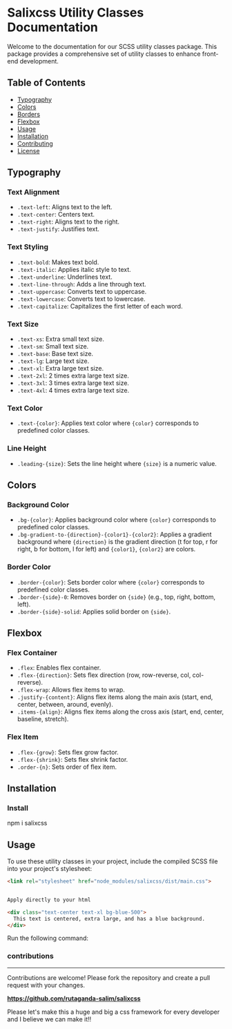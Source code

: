 **Salixcss Utility Classes Documentation**
=====================================

Welcome to the documentation for our SCSS utility classes package. This package provides a comprehensive set of utility classes to enhance front-end development.

**Table of Contents**
-------------------

* [Typography](#typography)
* [Colors](#colors)
* [Borders](#borders)
* [Flexbox](#flexbox)
* [Usage](#usage)
* [Installation](#installation)
* [Contributing](#contributing)
* [License](#license)

**Typography**
-------------

### Text Alignment

* `.text-left`: Aligns text to the left.
* `.text-center`: Centers text.
* `.text-right`: Aligns text to the right.
* `.text-justify`: Justifies text.

### Text Styling

* `.text-bold`: Makes text bold.
* `.text-italic`: Applies italic style to text.
* `.text-underline`: Underlines text.
* `.text-line-through`: Adds a line through text.
* `.text-uppercase`: Converts text to uppercase.
* `.text-lowercase`: Converts text to lowercase.
* `.text-capitalize`: Capitalizes the first letter of each word.

### Text Size

* `.text-xs`: Extra small text size.
* `.text-sm`: Small text size.
* `.text-base`: Base text size.
* `.text-lg`: Large text size.
* `.text-xl`: Extra large text size.
* `.text-2xl`: 2 times extra large text size.
* `.text-3xl`: 3 times extra large text size.
* `.text-4xl`: 4 times extra large text size.

### Text Color

* `.text-{color}`: Applies text color where `{color}` corresponds to predefined color classes.

### Line Height

* `.leading-{size}`: Sets the line height where `{size}` is a numeric value.

**Colors**
---------

### Background Color

* `.bg-{color}`: Applies background color where `{color}` corresponds to predefined color classes.
* `.bg-gradient-to-{direction}-{color1}-{color2}`: Applies a gradient background where `{direction}` is the gradient direction (t for top, r for right, b for bottom, l for left) and `{color1}`, `{color2}` are colors.

### Border Color

* `.border-{color}`: Sets border color where `{color}` corresponds to predefined color classes.
* `.border-{side}-0`: Removes border on `{side}` (e.g., top, right, bottom, left).
* `.border-{side}-solid`: Applies solid border on `{side}`.

**Flexbox**
---------

### Flex Container

* `.flex`: Enables flex container.
* `.flex-{direction}`: Sets flex direction (row, row-reverse, col, col-reverse).
* `.flex-wrap`: Allows flex items to wrap.
* `.justify-{content}`: Aligns flex items along the main axis (start, end, center, between, around, evenly).
* `.items-{align}`: Aligns flex items along the cross axis (start, end, center, baseline, stretch).

### Flex Item

* `.flex-{grow}`: Sets flex grow factor.
* `.flex-{shrink}`: Sets flex shrink factor.
* `.order-{n}`: Sets order of flex item.

**Installation**
-------------

### Install

npm i salixcss

**Usage**
-----

To use these utility classes in your project, include the compiled SCSS file into your project's stylesheet:

```html
<link rel="stylesheet" href="node_modules/salixcss/dist/main.css">


Apply directly to your html

<div class="text-center text-xl bg-blue-500">
  This text is centered, extra large, and has a blue background.
</div>

```

Run the following command:

### contributions
-------------
Contributions are welcome! Please fork the repository and create a pull request with your changes.

**https://github.com/rutaganda-salim/salixcss**

Please let's make this a huge and big a css framework for every developer and I believe we can make it!!


